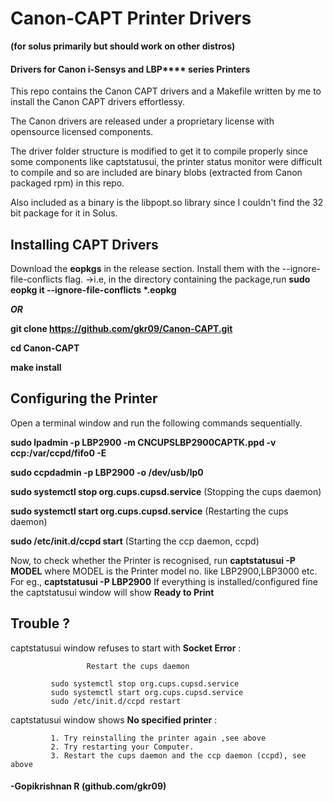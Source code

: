 # Canon-CAPT Printer Drivers
**(for solus primarily but should work on other distros)**

#### Drivers for Canon i-Sensys and LBP**** series Printers

This repo contains the Canon CAPT drivers and a Makefile written by me to install the Canon CAPT drivers effortlessy.

The Canon drivers are released under a proprietary license with opensource licensed components.

The driver folder structure is modified to get it to compile properly since some components like captstatusui, the printer status monitor were difficult to compile and so are included are binary blobs (extracted from Canon packaged rpm) in this repo.

Also included as a binary is the libpopt.so library since I couldn't find the 32 bit package for it in Solus.

## Installing CAPT Drivers

 Download the __eopkgs__ in the release section. Install them with the --ignore-file-conflicts flag.
 →i.e, in the directory containing the package,run __sudo eopkg it --ignore-file-conflicts *.eopkg__
      
***OR***

__git clone https://github.com/gkr09/Canon-CAPT.git__

__cd Canon-CAPT__

__make install__

## Configuring the Printer

Open a terminal window and run the following commands sequentially.

__sudo lpadmin -p LBP2900 -m CNCUPSLBP2900CAPTK.ppd -v ccp:/var/ccpd/fifo0 -E__

__sudo ccpdadmin -p LBP2900 -o /dev/usb/lp0__

__sudo systemctl stop org.cups.cupsd.service__     (Stopping the cups daemon)

__sudo systemctl start org.cups.cupsd.service__    (Restarting the cups daemon)

__sudo /etc/init.d/ccpd start__                    (Starting the ccp daemon, ccpd)

Now, to check whether the Printer is recognised, run __captstatusui -P MODEL__ where MODEL is the Printer model no. like LBP2900,LBP3000 etc.
For eg., __captstatusui -P LBP2900__
If everything is installed/configured fine the captstatusui window will show __Ready to Print__

## Trouble ?

captstatusui window refuses to start with  __Socket Error__ : 

                     Restart the cups daemon
             
             sudo systemctl stop org.cups.cupsd.service
             sudo systemctl start org.cups.cupsd.service
             sudo /etc/init.d/ccpd restart
             
captstatusui window shows __No specified printer__ :

             1. Try reinstalling the printer again ,see above
             2. Try restarting your Computer.
             3. Restart the cups daemon and the ccp daemon (ccpd), see above

#### -Gopikrishnan R (github.com/gkr09)

